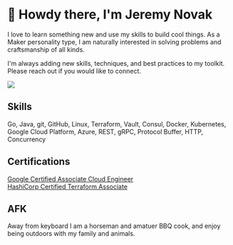 # 👋 Howdy there, I'm Jeremy Novak

I love to learn something new and use my skills to build cool things. As a Maker personality type, I am naturally interested in solving problems and craftsmanship of all kinds. 

I'm always adding new skills, techniques, and best practices to my toolkit. Please reach out if you would like to connect.

<a href="https://linkedin.com/in/jgnovak" target="_blank" title="Linkedin"><img src="https://img.shields.io/badge/LinkedIn-0077B5?style=for-the-badge&logo=linkedin&logoColor=white" /></a>

## Skills

Go, Java, git, GitHub, Linux, Terraform, Vault, Consul, Docker, Kubernetes, Google Cloud Platform, Azure, REST, gRPC, Protocol Buffer, HTTP, Concurrency


## Certifications

[Google Certified Associate Cloud Engineer](https://www.credly.com/badges/93f52a6f-2425-4d88-b952-d45f9fbf475e/public_url)  
[HashiCorp Certified Terraform Associate](https://www.credly.com/badges/15035634-0643-4d71-8ec6-0fccbd9864a7/public_url)

## AFK

Away from keyboard I am a horseman and amatuer BBQ cook, and enjoy being outdoors with my family and animals. 

